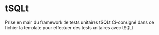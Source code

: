 # tSQLt
Prise en main du framework de tests unitaires tSQLt
Ci-consigné dans ce fichier la template pour effectuer des tests unitaires avec tSQLt

